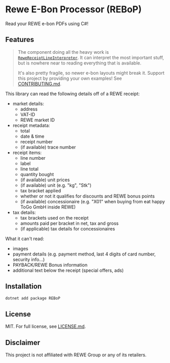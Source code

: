 ﻿# Rewe E-Bon Processor (REBoP)

Read your REWE e-bon PDFs using C#!

## Features

> The component doing all the heavy work is [`ReweReceiptLineInterpreter`].
> It can interpret the most important stuff, but is nowhere near to reading everything that is available.
>
> It's also pretty fragile, so newer e-bon layouts might break it.
> Support this project by providing your own examples!
> See [CONTRIBUTING.md].

This library can read the following details off of a REWE receipt:

* market details:
  * address
  * VAT-ID
  * REWE market ID
* receipt metadata:
  * total
  * date & time
  * receipt number
  * (if available) trace number
* receipt items:
  * line number
  * label
  * line total
  * quantity bought
  * (if available) unit prices
  * (if available) unit (e.g. "kg", "Stk")
  * tax bracket applied
  * whether or not it qualifies for discounts and REWE bonus points
  * (if available) concessionaire (e.g. "X01" when buying from eat happy ToGo GmbH inside REWE)
* tax details:
  * tax brackets used on the receipt
  * amounts paid per bracket in net, tax and gross
  * (if applicable) tax details for concessionaires

What it can't read:

* images
* payment details (e.g. payment method, last 4 digits of card number, security info...)
* PAYBACK/REWE Bonus information
* additional text below the receipt (special offers, ads)

## Installation

```powershell
dotnet add package REBoP
```

## License

MIT. For full license, see [LICENSE.md].

## Disclaimer

This project is not affiliated with REWE Group or any of its retailers.

[`ReweReceiptLineInterpreter`]: ./src/Services/ReweReceiptLineInterpreter.cs
[CONTRIBUTING.md]: ./CONTRIBUTING.md
[LICENSE.md]: ./LICENSE.md
